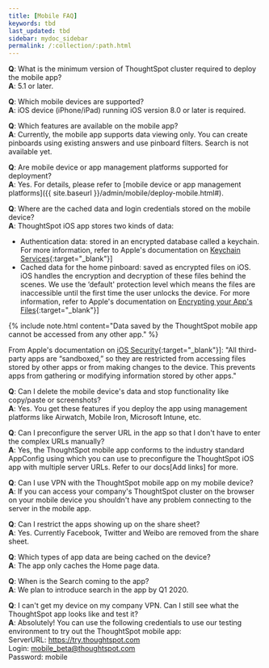 ```yaml
---
title: [Mobile FAQ]
keywords: tbd
last_updated: tbd
sidebar: mydoc_sidebar
permalink: /:collection/:path.html
---
```

**Q**: What is the minimum version of ThoughtSpot cluster required to deploy the mobile app?  
**A**: 5.1 or later.

**Q**: Which mobile devices are supported?  
**A**: iOS device (iPhone/iPad) running iOS version 8.0 or later is required.

**Q**: Which features are available on the mobile app?  
**A**: Currently, the mobile app supports data viewing only. You can create pinboards using existing answers and use pinboard filters. Search is not available yet.

**Q**: Are mobile device or app management platforms supported for deployment?  
**A**: Yes. For details, please refer to [mobile device or app management platforms]({{ site.baseurl }}/admin/mobile/deploy-mobile.html#).

**Q**: Where are the cached data and login credentials stored on the mobile device?  
**A**: ThoughtSpot iOS app stores two kinds of data:
   - Authentication data: stored in an encrypted database called a keychain. For more information, refer to Apple's documentation on [Keychain Services](https://developer.apple.com/documentation/security/keychain_services){:target="_blank"}]
   - Cached data for the home pinboard: saved as encrypted files on iOS. iOS handles the encryption and decryption of these files behind the scenes. We use the ‘default' protection level which means the files are inaccessible until the first time the user unlocks the device. For more information, refer to Apple's documentation on [Encrypting your App's Files](https://developer.apple.com/documentation/uikit/protecting_the_user_s_privacy/encrypting_your_app_s_files){:target="_blank"}]

   {% include note.html content="Data saved by the ThoughtSpot mobile app cannot be accessed from any other app." %}

   From Apple's documentation on [iOS Security](https://www.apple.com/business/site/docs/iOS_Security_Guide.pdf){:target="_blank"}]:
   "All third-party apps are “sandboxed,” so they are restricted from accessing files stored by other apps or from making changes to the device. This prevents apps from gathering or modifying information stored by other apps."

**Q**: Can I delete the mobile device's data and stop functionality like copy/paste or screenshots?  
**A**: Yes. You get these features if you deploy the app using management platforms like Airwatch, Mobile Iron, Microsoft Intune, etc.

**Q**: Can I preconfigure the server URL in the app so that I don't have to enter the complex URLs manually?  
**A**: Yes, the ThoughtSpot mobile app conforms to the industry standard AppConfig using which you can use to preconfigure the ThoughtSpot iOS app with multiple server URLs. Refer to our docs[Add links] for more.

**Q**: Can I use VPN with the ThoughtSpot mobile app on my mobile device?  
**A**: If you can access your company's ThoughtSpot cluster on the browser on your mobile device you shouldn't have any problem connecting to the server in the mobile app.

**Q**: Can I restrict the apps showing up on the share sheet?  
**A**: Yes. Currently Facebook, Twitter and Weibo are removed from the share sheet.

**Q**: Which types of app data are being cached on the device?  
**A**: The app only caches the Home page data.

**Q**: When is the Search coming to the app?  
**A**: We plan to introduce search in the app by Q1 2020.

**Q**: I can't get my device on my company VPN. Can I still see what the ThoughtSpot app looks like and test it?  
**A**: Absolutely! You can use the following credentials to use our testing environment to try out the ThoughtSpot mobile app:  
       ServerURL: https://try.thoughtspot.com  
       Login: mobile_beta@thoughtspot.com  
       Password: mobile

